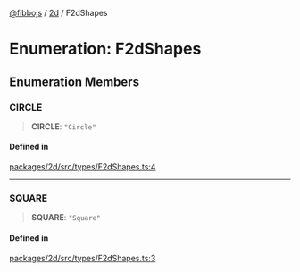 [@fibbojs](/api/index) / [2d](/api/2d) / F2dShapes

# Enumeration: F2dShapes

## Enumeration Members

### CIRCLE

> **CIRCLE**: `"Circle"`

#### Defined in

[packages/2d/src/types/F2dShapes.ts:4](https://github.com/fibbojs/fibbo/blob/29cafb1855352d51829178769ad4b8831f2b3e1b/packages/2d/src/types/F2dShapes.ts#L4)

***

### SQUARE

> **SQUARE**: `"Square"`

#### Defined in

[packages/2d/src/types/F2dShapes.ts:3](https://github.com/fibbojs/fibbo/blob/29cafb1855352d51829178769ad4b8831f2b3e1b/packages/2d/src/types/F2dShapes.ts#L3)
